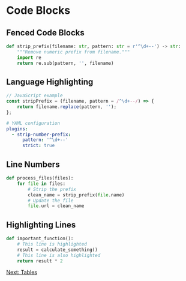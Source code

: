 # Code Blocks

## Fenced Code Blocks

```python
def strip_prefix(filename: str, pattern: str = r'^\d+--') -> str:
    """Remove numeric prefix from filename."""
    import re
    return re.sub(pattern, '', filename)
```

## Language Highlighting

```javascript
// JavaScript example
const stripPrefix = (filename, pattern = /^\d+--/) => {
    return filename.replace(pattern, '');
};
```

```yaml
# YAML configuration
plugins:
  - strip-number-prefix:
      pattern: '^\d+--'
      strict: true
```

## Line Numbers

```python linenums="1"
def process_files(files):
    for file in files:
        # Strip the prefix
        clean_name = strip_prefix(file.name)
        # Update the file
        file.url = clean_name
```

## Highlighting Lines

```python hl_lines="2 4"
def important_function():
    # This line is highlighted
    result = calculate_something()
    # This line is also highlighted
    return result * 2
```

[Next: Tables](020--tables.md)